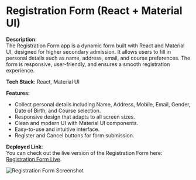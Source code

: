 # Registration Form (React + Material UI)

**Description**:  
The Registration Form app is a dynamic form built with React and Material UI, designed for higher secondary admission. It allows users to fill in personal details such as name, address, email, and course preferences. The form is responsive, user-friendly, and ensures a smooth registration experience.

**Tech Stack**: React, Material UI

**Features**:
- Collect personal details including Name, Address, Mobile, Email, Gender, Date of Birth, and Course selection.
- Responsive design that adapts to all screen sizes.
- Clean and modern UI with Material UI components.
- Easy-to-use and intuitive interface.
- Register and Cancel buttons for form submission.

**Deployed Link**:  
You can check out the live version of the Registration Form here: [Registration Form Live](https://registration-react-three.vercel.app/).

![Registration Form Screenshot](./registration-form-screenshot.jpeg)

